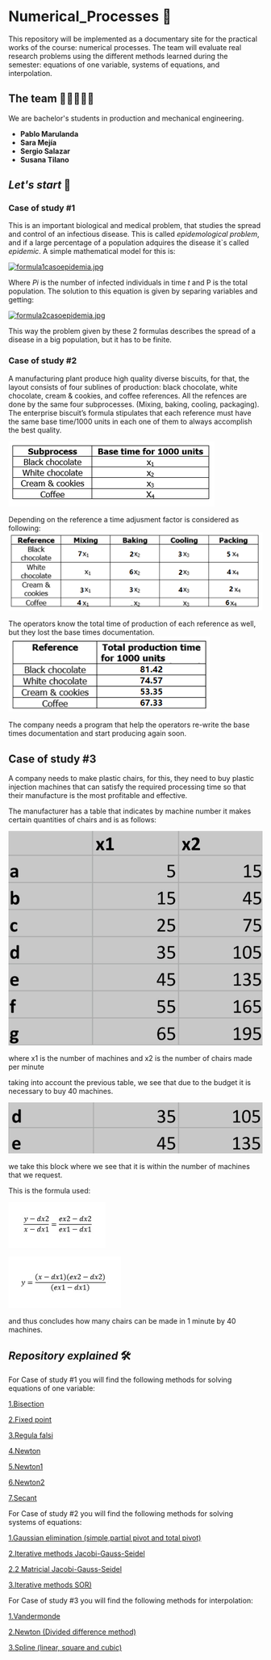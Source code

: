 # Numerical_Processes 🤖
This repository will be implemented as a documentary site for the practical works of the course: numerical processes. The team will evaluate real research problems using the different methods learned during the semester: equations of one variable, systems of equations, and interpolation. 

## The team 👩🏻‍💻👨‍💻

We are bachelor's students in production and mechanical engineering.

* **Pablo Marulanda** 
* **Sara Mejía** 
* **Sergio Salazar** 
* **Susana Tilano** 

## *Let's start* 🚀
### Case of study #1 
This is an important biological and medical problem, that studies the spread and control of an infectious disease. This is called *epidemological problem*, and if a large percentage of a population adquires the disease it`s called *epidemic*. A simple mathematical model for this is: 

[![formula1casoepidemia.jpg](https://i.postimg.cc/TPRqvy9X/formula1casoepidemia.jpg)](https://postimg.cc/68mGdpgH)

Where *Pi* is the number of infected individuals in time *t* and P is the total population. The solution to this equation is given by separing variables and getting: 

[![formula2casoepidemia.jpg](https://i.postimg.cc/qBnP7SrM/formula2casoepidemia.jpg)](https://postimg.cc/Jtr66Tt9)

This way the problem given by these 2 formulas describes the spread of a disease in a big population, but it has to be finite. 



### Case of study #2
A manufacturing plant produce high quality diverse biscuits, for that, the layout consists of four sublines of production: black chocolate, white chocolate, cream & cookies, and coffee references.
All the refences are done by the same four subprocesses. (Mixing, baking, cooling, packaging). The enterprise biscuit’s formula stipulates that each reference must have the same base time/1000 units in each one of them to always accomplish the best quality.

![Image text](https://github.com/Stilanof/Numerical_Processes/blob/main/study_case2/img/subprocesses.png)

Depending on the reference a time adjusment factor is considered as following:![Image text](https://github.com/Stilanof/Numerical_Processes/blob/main/study_case2/img/adjustment%20factor%201.png)


The operators know the total time of production of each reference as well, but they lost the base times documentation.
![Image text](https://github.com/Stilanof/Numerical_Processes/blob/main/study_case2/img/total%20production%20times%201.png)



The company needs a program that help the operators re-write the base times documentation and start producing again soon.

## Case of study #3

A company needs to make plastic chairs, for this, they need to buy plastic injection machines that can satisfy the required processing time so that their manufacture is the most profitable and effective.

The manufacturer has a table that indicates by machine number it makes certain quantities of chairs and is as follows:

![](Screenshot_2022-05-19-20-19-20-123_com.microsoft.office.excel.jpg)

where x1 is the number of machines and x2 is the number of chairs made per minute

taking into account the previous table, we see that due to the budget it is necessary to buy 40 machines.

![](https://github.com/Stilanof/Numerical_Processes/blob/main/Screenshot_2022-05-19-18-50-18-122_com.microsoft.office.excel~2.jpg)

we take this block where we see that it is within the number of machines that we request.

This is the formula used:

![](https://github.com/Stilanof/Numerical_Processes/blob/main/IMG-20220519-WA0012.jpg)

![](https://github.com/Stilanof/Numerical_Processes/blob/main/IMG-20220519-WA0013.jpg)

and thus concludes how many chairs can be made in 1 minute by 40 machines.


## *Repository explained* 🛠️

For Case of study #1 you will find the following methods for solving equations of one variable:

[1.Bisection](https://github.com/Stilanof/Numerical_Processes/blob/main/study_case1/codes/1.%20Bisection.m)

[2.Fixed point](https://github.com/Stilanof/Numerical_Processes/blob/main/study_case1/codes/2.%20Fixed%20Point.m)

[3.Regula falsi](https://github.com/Stilanof/Numerical_Processes/blob/main/study_case1/codes/3.%20Regula%20Falsa.m)

[4.Newton](https://github.com/Stilanof/Numerical_Processes/blob/main/study_case1/codes/4.%20Newton.m)

[5.Newton1](https://github.com/Stilanof/Numerical_Processes/blob/main/study_case1/codes/5.%20Newton%201.m)

[6.Newton2](https://github.com/Stilanof/Numerical_Processes/blob/main/study_case1/codes/6.%20Newton%202.m)

[7.Secant](https://github.com/Stilanof/Numerical_Processes/blob/main/study_case1/codes/7.%20Secant.m)

For Case of study #2 you will find the following methods for solving systems of equations:

[1.Gaussian elimination (simple,partial pivot and total pivot)](https://github.com/Stilanof/Numerical_Processes/blob/main/study_case2/Gaussian%20elimination.m)

[2.Iterative methods Jacobi-Gauss-Seidel](https://github.com/Stilanof/Numerical_Processes/blob/main/study_case2/Iterative_methods_Jacobi_Gauss_Seidel.m)

[2.2 Matricial Jacobi-Gauss-Seidel](https://github.com/Stilanof/Numerical_Processes/blob/main/study_case2/Matricial_JacobiSeid.m)

[3.Iterative methods SOR)](https://github.com/Stilanof/Numerical_Processes/blob/main/study_case2/SOR.m)


For Case of study #3 you will find the following methods for interpolation:

[1.Vandermonde](https://github.com/Stilanof/Numerical_Processes/blob/main/study_case3/1.%20Vandermonde.m)

[2.Newton (Divided difference method)](https://github.com/Stilanof/Numerical_Processes/blob/main/study_case3/2.%20Newton.m)

[3.Spline (linear, square and cubic)](https://github.com/Stilanof/Numerical_Processes/blob/main/study_case3/3.%20Spline.m)
